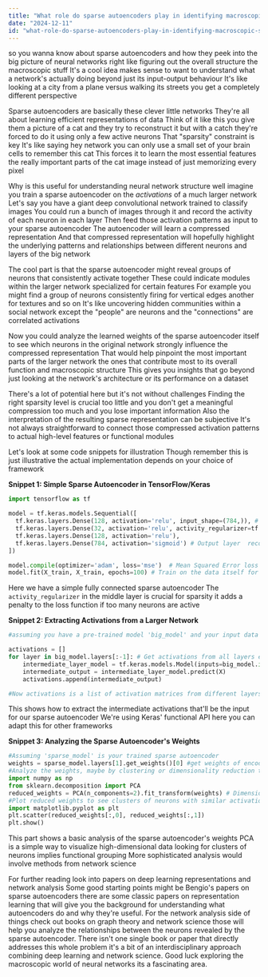 ```yaml
---
title: "What role do sparse autoencoders play in identifying macroscopic structure in neural networks?"
date: "2024-12-11"
id: "what-role-do-sparse-autoencoders-play-in-identifying-macroscopic-structure-in-neural-networks"
---
```


 so you wanna know about sparse autoencoders and how they peek into the big picture of neural networks right  like figuring out the overall structure the macroscopic stuff  It's a cool idea  makes sense to want to understand what a network's actually doing beyond just its input-output behaviour  It's like looking at a city from a plane versus walking its streets you get a completely different perspective

Sparse autoencoders are basically these clever little networks  They're all about learning efficient representations of data  Think of it like this you give them a picture of a cat and they try to reconstruct it but with a catch they're forced to do it using only a few active neurons  That "sparsity" constraint is key It's like saying hey network you can only use a small set of your brain cells to remember this cat  This forces it to learn the most essential features the really important parts of the cat image instead of just memorizing every pixel

Why is this useful for understanding neural network structure well  imagine you train a sparse autoencoder on the *activations* of a much larger network  Let's say you have a giant deep convolutional network trained to classify images  You could run a bunch of images through it and record the activity of each neuron in each layer  Then feed those activation patterns as input to your sparse autoencoder  The autoencoder will learn a compressed representation  And that compressed representation will hopefully highlight the underlying patterns and relationships between different neurons and layers of the big network

The cool part is that the sparse autoencoder might reveal groups of neurons that consistently activate together  These could indicate modules within the larger network specialized for certain features  For example you might find a group of neurons consistently firing for vertical edges another for textures and so on   It's like uncovering hidden communities within a social network except the "people" are neurons and the "connections" are correlated activations

Now you could analyze the learned weights of the sparse autoencoder itself to see which neurons in the original network strongly influence the compressed representation  That would help pinpoint the most important parts of the larger network the ones that contribute most to its overall function and macroscopic structure  This gives you insights that go beyond just looking at the network's architecture or its performance on a dataset

There's a lot of potential here but it's not without challenges   Finding the right sparsity level is crucial too little and you don't get a meaningful compression too much and you lose important information  Also the interpretation of the resulting sparse representation can be subjective  It's not always straightforward to connect those compressed activation patterns to actual high-level features or functional modules


Let's look at some code snippets for illustration Though remember this is just illustrative the actual implementation depends on your choice of framework


**Snippet 1:  Simple Sparse Autoencoder in TensorFlow/Keras**

```python
import tensorflow as tf

model = tf.keras.models.Sequential([
  tf.keras.layers.Dense(128, activation='relu', input_shape=(784,)), # Input layer
  tf.keras.layers.Dense(32, activation='relu', activity_regularizer=tf.keras.regularizers.l1(1e-5)), #Sparse encoding layer l1 regularization promotes sparsity
  tf.keras.layers.Dense(128, activation='relu'),
  tf.keras.layers.Dense(784, activation='sigmoid') # Output layer  reconstruction
])

model.compile(optimizer='adam', loss='mse')  # Mean Squared Error loss
model.fit(X_train, X_train, epochs=100) # Train on the data itself for autoencoding
```

Here we have a simple fully connected sparse autoencoder  The `activity_regularizer` in the middle layer is crucial for sparsity it adds a penalty to the loss function if too many neurons are active

**Snippet 2: Extracting Activations from a Larger Network**

```python
#assuming you have a pre-trained model 'big_model' and your input data X

activations = []
for layer in big_model.layers[:-1]: # Get activations from all layers except the output
    intermediate_layer_model = tf.keras.models.Model(inputs=big_model.input,outputs=layer.output)
    intermediate_output = intermediate_layer_model.predict(X)
    activations.append(intermediate_output)

#Now activations is a list of activation matrices from different layers.  You flatten and concatenate these for input into the sparse autoencoder.
```

This shows how to extract the intermediate activations that'll be the input for our sparse autoencoder  We're using Keras' functional API here you can adapt this for other frameworks


**Snippet 3: Analyzing the Sparse Autoencoder's Weights**

```python
#Assuming 'sparse_model' is your trained sparse autoencoder
weights = sparse_model.layers[1].get_weights()[0] #get weights of encoding layer
#Analyze the weights, maybe by clustering or dimensionality reduction to see relationships between neurons
import numpy as np
from sklearn.decomposition import PCA
reduced_weights = PCA(n_components=2).fit_transform(weights) # Dimensionality reduction for visualization
#Plot reduced weights to see clusters of neurons with similar activation patterns
import matplotlib.pyplot as plt
plt.scatter(reduced_weights[:,0], reduced_weights[:,1])
plt.show()
```

This part shows a basic analysis of the sparse autoencoder's weights  PCA is a simple way to visualize high-dimensional data looking for clusters of neurons implies functional grouping  More sophisticated analysis would involve methods from network science


For further reading  look into papers on deep learning representations  and network analysis  Some good starting points might be Bengio's papers on sparse autoencoders  there are some classic papers on representation learning that will give you the background for understanding what autoencoders do and why they're useful. For the network analysis side of things  check out books on graph theory and network science those will help you analyze the relationships between the neurons revealed by the sparse autoencoder.  There isn't one single book or paper that directly addresses this whole problem  it's a bit of an interdisciplinary approach combining deep learning and network science.  Good luck exploring the macroscopic world of neural networks its a fascinating area.
